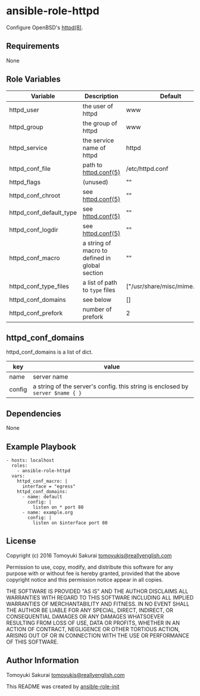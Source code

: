ansible-role-httpd
=====================

Configure OpenBSD's [httpd(8)](http://man.openbsd.org/httpd.8).

Requirements
------------

None

Role Variables
--------------

| Variable | Description | Default |
|----------|-------------|---------|
| httpd\_user | the user of httpd | www |
| httpd\_group | the group of httpd | www |
| httpd\_service | the service name of httpd | httpd |
| httpd\_conf\_file | path to [httpd.conf(5)](http://man.openbsd.org/httpd.conf.5) | /etc/httpd.conf |
| httpd\_flags | (unused) | "" |
| httpd\_conf\_chroot | see [httpd.conf(5)](http://man.openbsd.org/httpd.conf.5) | "" |
| httpd\_conf\_default\_type | see [httpd.conf(5)](http://man.openbsd.org/httpd.conf.5) | "" |
| httpd\_conf\_logdir | see [httpd.conf(5)](http://man.openbsd.org/httpd.conf.5) | "" |
| httpd\_conf\_macro | a string of macro to defined in global section | "" |
| httpd\_conf\_type\_files | a list of path to `type` files | ["/usr/share/misc/mime.types"] |
| httpd\_conf\_domains | see below | [] |
| httpd\_conf\_prefork | number of prefork | 2 |


## httpd\_conf\_domains

httpd\_conf\_domains is a list of dict.

| key | value |
|-----|-------|
| name | server name |
| config | a string of the server's config. this string is enclosed by `server $name { }` |

Dependencies
------------

None

Example Playbook
----------------

    - hosts: localhost
      roles:
        - ansible-role-httpd
      vars:
        httpd_conf_macro: |
          interface = "egress"
        httpd_conf_domains:
          - name: default
            config: |
              listen on * port 80
          - name: example.org
            config: |
              listen on $interface port 80

License
-------

Copyright (c) 2016 Tomoyuki Sakurai <tomoyukis@reallyenglish.com>

Permission to use, copy, modify, and distribute this software for any
purpose with or without fee is hereby granted, provided that the above
copyright notice and this permission notice appear in all copies.

THE SOFTWARE IS PROVIDED "AS IS" AND THE AUTHOR DISCLAIMS ALL WARRANTIES
WITH REGARD TO THIS SOFTWARE INCLUDING ALL IMPLIED WARRANTIES OF
MERCHANTABILITY AND FITNESS. IN NO EVENT SHALL THE AUTHOR BE LIABLE FOR
ANY SPECIAL, DIRECT, INDIRECT, OR CONSEQUENTIAL DAMAGES OR ANY DAMAGES
WHATSOEVER RESULTING FROM LOSS OF USE, DATA OR PROFITS, WHETHER IN AN
ACTION OF CONTRACT, NEGLIGENCE OR OTHER TORTIOUS ACTION, ARISING OUT OF
OR IN CONNECTION WITH THE USE OR PERFORMANCE OF THIS SOFTWARE.

Author Information
------------------

Tomoyuki Sakurai <tomoyukis@reallyenglish.com>

This README was created by [ansible-role-init](https://gist.github.com/trombik/d01e280f02c78618429e334d8e4995c0)
